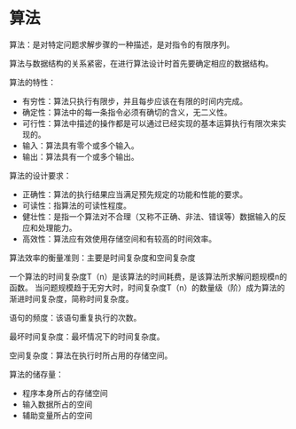 # 算法
算法：是对特定问题求解步骤的一种描述，是对指令的有限序列。

算法与数据结构的关系紧密，在进行算法设计时首先要确定相应的数据结构。

算法的特性：
- 有穷性：算法只执行有限步，并且每步应该在有限的时间内完成。
- 确定性：算法中的每一条指令必须有确切的含义，无二义性。
- 可行性：算法中描述的操作都是可以通过已经实现的基本运算执行有限次来实现的。
- 输入：算法具有零个或多个输入。
- 输出：算法具有一个或多个输出。

算法的设计要求：
- 正确性：算法的执行结果应当满足预先规定的功能和性能的要求。
- 可读性：指算法的可读性程度。
- 健壮性：是指一个算法对不合理（又称不正确、非法、错误等）数据输入的反应和处理能力。
- 高效性：算法应有效使用存储空间和有较高的时间效率。

算法效率的衡量准则：主要是时间复杂度和空间复杂度

一个算法的时间复杂度T（n）是该算法的时间耗费，是该算法所求解问题规模n的函数。
当问题规模趋于无穷大时，时间复杂度T（n）的数量级（阶）成为算法的渐进时间复杂度，简称时间复杂度。

语句的频度：该语句重复执行的次数。

最坏时间复杂度：最坏情况下的时间复杂度。

空间复杂度：算法在执行时所占用的存储空间。

算法的储存量：
- 程序本身所占的存储空间
- 输入数据所占的空间
- 辅助变量所占的空间